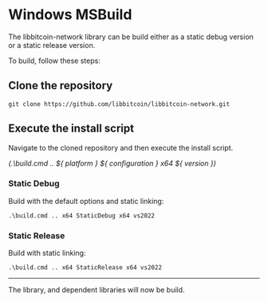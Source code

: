 # Windows MSBuild

The libbitcoin-network library can be build either as a static debug version or a static release version.

To build, follow these steps:

## Clone the repository

```
git clone https://github.com/libbitcoin/libbitcoin-network.git
```

## Execute the install script

Navigate to the cloned repository and then execute the install script.

_(.\build.cmd .. ${ platform } ${ configuration } x64 ${ version })_

### Static Debug

Build with the default options and static linking:
```
.\build.cmd .. x64 StaticDebug x64 vs2022
```

### Static Release

Build with static linking:
```
.\build.cmd .. x64 StaticRelease x64 vs2022
```

---

The library, and dependent libraries will now be build.

